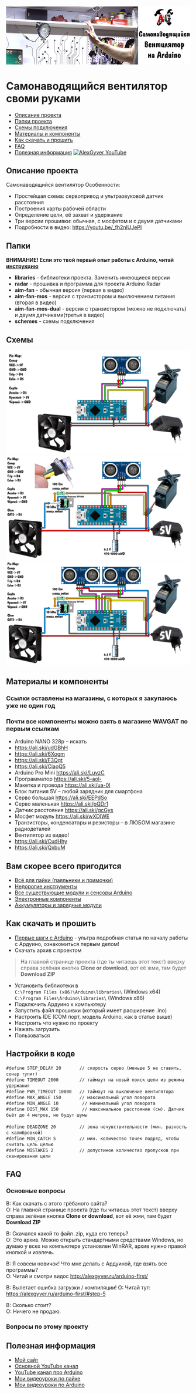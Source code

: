 ![PROJECT_PHOTO](https://github.com/AlexGyver/Aim-Fan/blob/master/proj_img.jpg)
# Самонаводящийся вентилятор своми руками
* [Описание проекта](#chapter-0)
* [Папки проекта](#chapter-1)
* [Схемы подключения](#chapter-2)
* [Материалы и компоненты](#chapter-3)
* [Как скачать и прошить](#chapter-4)
* [FAQ](#chapter-5)
* [Полезная информация](#chapter-6)
[![AlexGyver YouTube](http://alexgyver.ru/git_banner.jpg)](https://www.youtube.com/channel/UCgtAOyEQdAyjvm9ATCi_Aig?sub_confirmation=1)

<a id="chapter-0"></a>
## Описание проекта
Самонаводящийся вентилятор
Особенности:
- Простейшая схема: сервопривод и ультразвуковой датчик расстояния
- Построения карты рабочей области
- Определение цели, её захват и удержание
- Три версии прошивки: обычная, с мосфетом и с двумя датчиками
- Подробности в видео: https://youtu.be/_fh2nlUJePI
<a id="chapter-1"></a>
## Папки
**ВНИМАНИЕ! Если это твой первый опыт работы с Arduino, читай [инструкцию](#chapter-4)**
- **libraries** - библиотеки проекта. Заменить имеющиеся версии
- **radar** - прошивка и программа для проекта Arduino Radar
- **aim-fan** - обычная версия (первая в видео)
- **aim-fan-mos** - версия с транзистором и выключением питания (вторая в видео)
- **aim-fan-mos-dual** - версия с транзистором (можно не подключать) и двумя датчиками(третья в видео)
- **schemes** - схемы подключения

<a id="chapter-2"></a>
## Схемы
![SCHEME](https://github.com/AlexGyver/Aim-Fan/blob/master/schemes/scheme2.jpg)
![SCHEME](https://github.com/AlexGyver/Aim-Fan/blob/master/schemes/scheme3.jpg)
![SCHEME](https://github.com/AlexGyver/Aim-Fan/blob/master/schemes/scheme4.jpg)

<a id="chapter-3"></a>
## Материалы и компоненты
### Ссылки оставлены на магазины, с которых я закупаюсь уже не один год
### Почти все компоненты можно взять в магазине WAVGAT по первым ссылкам
* Arduino NANO 328p – искать
* https://ali.ski/udGBhH
* https://ali.ski/6Xogm
* https://ali.ski/F3Qgt
* https://ali.ski/CiaoQ5
* Arduino Pro Mini https://ali.ski/LuvzC
* Программатор https://ali.ski/5-aol-
* Макетка и провода https://ali.ski/ua-0I
* Блок питания 5V – любой зарядник для смартфона
* Серво большая https://ali.ski/EEPdSo
* Серво маленькая https://ali.ski/pQDr1
* Датчик расстояния https://ali.ski/gcGys
* Мосфет модуль https://ali.ski/wXDIWE
* Транзисторы, конденсаторы и резисторы – в ЛЮБОМ магазине радиодеталей
* Вентилятор из видео!
* https://ali.ski/CudHhy
* https://ali.ski/QxbuM

## Вам скорее всего пригодится
* [Всё для пайки (паяльники и примочки)](http://alexgyver.ru/all-for-soldering/)
* [Недорогие инструменты](http://alexgyver.ru/my_instruments/)
* [Все существующие модули и сенсоры Arduino](http://alexgyver.ru/arduino_shop/)
* [Электронные компоненты](http://alexgyver.ru/electronics/)
* [Аккумуляторы и зарядные модули](http://alexgyver.ru/18650/)

<a id="chapter-4"></a>
## Как скачать и прошить
* [Первые шаги с Arduino](http://alexgyver.ru/arduino-first/) - ультра подробная статья по началу работы с Ардуино, ознакомиться первым делом!
* Скачать архив с проектом
> На главной странице проекта (где ты читаешь этот текст) вверху справа зелёная кнопка **Clone or download**, вот её жми, там будет **Download ZIP**
* Установить библиотеки в  
`C:\Program Files (x86)\Arduino\libraries\` (Windows x64)  
`C:\Program Files\Arduino\libraries\` (Windows x86)
* Подключить Ардуино к компьютеру
* Запустить файл прошивки (который имеет расширение .ino)
* Настроить IDE (COM порт, модель Arduino, как в статье выше)
* Настроить что нужно по проекту
* Нажать загрузить
* Пользоваться  

## Настройки в коде
    #define STEP_DELAY 20       // скорость серво (меньше 5 не ставить, сонар тупит)
    #define TIMEOUT 2000        // таймаут на новый поиск цели из режима удержания    
    #define PWR_TIMEOUT 10000   // таймаут на выключение вентилятора
    #define MAX_ANGLE 150       // максимальный угол поворота
    #define MIN_ANGLE 10         // минимальный угол поворота
    #define DIST_MAX 150         // максимальное расстояние (см). Датчик бьёт до 4 метров, но будут шумы
    
    #define DEADZONE 20         // зона нечувствительности (мин. разность с калибровкой)
    #define MIN_CATCH 5         // мин. количество точек подряд, чтобы  считать цель целью
    #define MISTAKES 2          // допустимое количество пропусков при сканировании цели  
<a id="chapter-5"></a>
## FAQ
### Основные вопросы
В: Как скачать с этого грёбаного сайта?  
О: На главной странице проекта (где ты читаешь этот текст) вверху справа зелёная кнопка **Clone or download**, вот её жми, там будет **Download ZIP**

В: Скачался какой то файл .zip, куда его теперь?  
О: Это архив. Можно открыть стандартными средствами Windows, но думаю у всех на компьютере установлен WinRAR, архив нужно правой кнопкой и извлечь.

В: Я совсем новичок! Что мне делать с Ардуиной, где взять все программы?  
О: Читай и смотри видос http://alexgyver.ru/arduino-first/

В: Вылетает ошибка загрузки / компиляции!
О: Читай тут: https://alexgyver.ru/arduino-first/#step-5

В: Сколько стоит?  
О: Ничего не продаю.

### Вопросы по этому проекту

<a id="chapter-6"></a>
## Полезная информация
* [Мой сайт](http://alexgyver.ru/)
* [Основной YouTube канал](https://www.youtube.com/channel/UCgtAOyEQdAyjvm9ATCi_Aig?sub_confirmation=1)
* [YouTube канал про Arduino](https://www.youtube.com/channel/UC4axiS76D784-ofoTdo5zOA?sub_confirmation=1)
* [Мои видеоуроки по пайке](https://www.youtube.com/playlist?list=PLOT_HeyBraBuMIwfSYu7kCKXxQGsUKcqR)
* [Мои видеоуроки по Arduino](http://alexgyver.ru/arduino_lessons/)